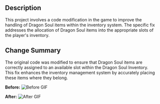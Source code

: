 ## Description

This project involves a code modification in the game to improve the handling of Dragon Soul items within the inventory system. The specific fix addresses the allocation of Dragon Soul items into the appropriate slots of the player's inventory.

## Change Summary

The original code was modified to ensure that Dragon Soul items are correctly assigned to an available slot within the Dragon Soul Inventory. This fix enhances the inventory management system by accurately placing these items where they belong.

**Before:**
![Before GIF](https://imgur.com/EPvEFYH)

**After:**
![After GIF](https://imgur.com/GJje88n)
